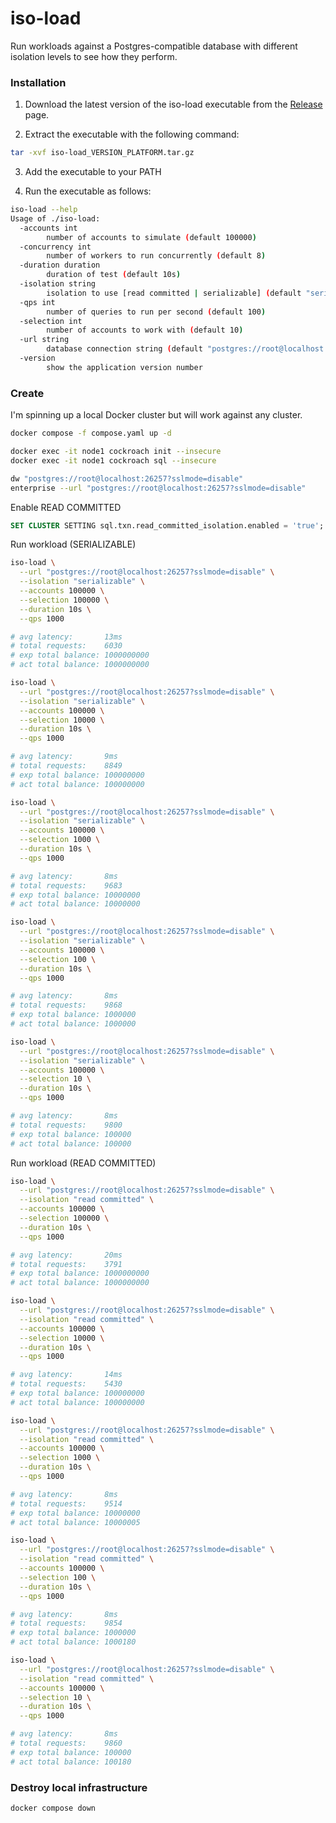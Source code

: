 # iso-load

Run workloads against a Postgres-compatible database with different isolation levels to see how they perform.

### Installation

1. Download the latest version of the iso-load executable from the [Release](https://github.com/codingconcepts/iso-load/releases/latest) page.

2. Extract the executable with the following command:

``` sh
tar -xvf iso-load_VERSION_PLATFORM.tar.gz
```

3. Add the executable to your PATH

4. Run the executable as follows:

``` sh
iso-load --help
Usage of ./iso-load:
  -accounts int
        number of accounts to simulate (default 100000)
  -concurrency int
        number of workers to run concurrently (default 8)
  -duration duration
        duration of test (default 10s)
  -isolation string
        isolation to use [read committed | serializable] (default "serializable")
  -qps int
        number of queries to run per second (default 100)
  -selection int
        number of accounts to work with (default 10)
  -url string
        database connection string (default "postgres://root@localhost:26257?sslmode=disable")
  -version
        show the application version number
```

### Create

I'm spinning up a local Docker cluster but will work against any cluster.

``` sh
docker compose -f compose.yaml up -d

docker exec -it node1 cockroach init --insecure
docker exec -it node1 cockroach sql --insecure

dw "postgres://root@localhost:26257?sslmode=disable"
enterprise --url "postgres://root@localhost:26257?sslmode=disable"
```

Enable READ COMMITTED

``` sql
SET CLUSTER SETTING sql.txn.read_committed_isolation.enabled = 'true';
```

Run workload (SERIALIZABLE)

``` sh
iso-load \
  --url "postgres://root@localhost:26257?sslmode=disable" \
  --isolation "serializable" \
  --accounts 100000 \
  --selection 100000 \
  --duration 10s \
  --qps 1000

# avg latency:       13ms
# total requests:    6030
# exp total balance: 1000000000
# act total balance: 1000000000

iso-load \
  --url "postgres://root@localhost:26257?sslmode=disable" \
  --isolation "serializable" \
  --accounts 100000 \
  --selection 10000 \
  --duration 10s \
  --qps 1000

# avg latency:       9ms
# total requests:    8849
# exp total balance: 100000000
# act total balance: 100000000

iso-load \
  --url "postgres://root@localhost:26257?sslmode=disable" \
  --isolation "serializable" \
  --accounts 100000 \
  --selection 1000 \
  --duration 10s \
  --qps 1000

# avg latency:       8ms
# total requests:    9683
# exp total balance: 10000000
# act total balance: 10000000

iso-load \
  --url "postgres://root@localhost:26257?sslmode=disable" \
  --isolation "serializable" \
  --accounts 100000 \
  --selection 100 \
  --duration 10s \
  --qps 1000

# avg latency:       8ms
# total requests:    9868
# exp total balance: 1000000
# act total balance: 1000000

iso-load \
  --url "postgres://root@localhost:26257?sslmode=disable" \
  --isolation "serializable" \
  --accounts 100000 \
  --selection 10 \
  --duration 10s \
  --qps 1000

# avg latency:       8ms
# total requests:    9800
# exp total balance: 100000
# act total balance: 100000
```

Run workload (READ COMMITTED)

``` sh
iso-load \
  --url "postgres://root@localhost:26257?sslmode=disable" \
  --isolation "read committed" \
  --accounts 100000 \
  --selection 100000 \
  --duration 10s \
  --qps 1000

# avg latency:       20ms
# total requests:    3791
# exp total balance: 1000000000
# act total balance: 1000000000

iso-load \
  --url "postgres://root@localhost:26257?sslmode=disable" \
  --isolation "read committed" \
  --accounts 100000 \
  --selection 10000 \
  --duration 10s \
  --qps 1000

# avg latency:       14ms
# total requests:    5430
# exp total balance: 100000000
# act total balance: 100000000

iso-load \
  --url "postgres://root@localhost:26257?sslmode=disable" \
  --isolation "read committed" \
  --accounts 100000 \
  --selection 1000 \
  --duration 10s \
  --qps 1000

# avg latency:       8ms
# total requests:    9514
# exp total balance: 10000000
# act total balance: 10000005

iso-load \
  --url "postgres://root@localhost:26257?sslmode=disable" \
  --isolation "read committed" \
  --accounts 100000 \
  --selection 100 \
  --duration 10s \
  --qps 1000

# avg latency:       8ms
# total requests:    9854
# exp total balance: 1000000
# act total balance: 1000180

iso-load \
  --url "postgres://root@localhost:26257?sslmode=disable" \
  --isolation "read committed" \
  --accounts 100000 \
  --selection 10 \
  --duration 10s \
  --qps 1000

# avg latency:       8ms
# total requests:    9860
# exp total balance: 100000
# act total balance: 100180
```

### Destroy local infrastructure

``` sh
docker compose down
```
